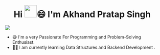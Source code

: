 <h1 align="center">Hi 
<img src="https://github.com/TheDudeThatCode/TheDudeThatCode/blob/master/Assets/Hi.gif" height="40px">😄 I'm Akhand Pratap Singh</h1>
<img src="https://github.com/halfrost/halfrost/blob/master/icons/header_1.png">


- 😄 I'm a very Passionate For Programming and Problem-Solving Enthusiast.
- 👨‍💻 I am currently learning Data Structures and Backend Development .

